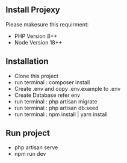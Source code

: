 ## Install Projexy

Please makesure this requirment:

- PHP Version 8++
- Node Version 18++

## Installation
- Clone this project
- run terminal : composer install
- Create .env and copy .env.example to .env
- Create Database refer env
- run terminal : php artisan migrate 
- run terminal : php artisan db:seed
- run terminal : npm install | yarn install

## Run project
- php artisan serve
- npm run dev

